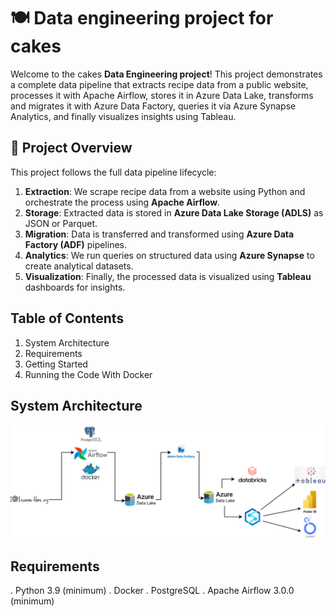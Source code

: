# 🍽️ Data engineering project for cakes

Welcome to the cakes **Data Engineering project**!
This project demonstrates a complete data pipeline that extracts recipe data from a public website, processes it with Apache Airflow, stores it in Azure Data Lake, transforms and migrates it with Azure Data Factory, queries it via Azure Synapse Analytics, and finally visualizes insights using Tableau.



## 🚀 Project Overview

This project follows the full data pipeline lifecycle:

1. **Extraction**: We scrape recipe data from a website using Python and orchestrate the process using **Apache Airflow**.
2. **Storage**: Extracted data is stored in **Azure Data Lake Storage (ADLS)** as JSON or Parquet.
3. **Migration**: Data is transferred and transformed using **Azure Data Factory (ADF)** pipelines.
4. **Analytics**: We run queries on structured data using **Azure Synapse** to create analytical datasets.
5. **Visualization**: Finally, the processed data is visualized using **Tableau** dashboards for insights.

## Table of Contents


1. System Architecture
2. Requirements
3. Getting Started
4. Running the Code With Docker

## System Architecture
![system architecture](https://github.com/MedardTesla/cake_scraping/blob/main/data/Diagramme%20sans%20nom.png)

## Requirements

. Python 3.9 (minimum)
. Docker
. PostgreSQL
. Apache Airflow 3.0.0 (minimum)


